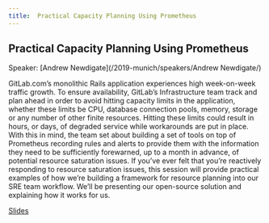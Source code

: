 ```yaml
---
title:  Practical Capacity Planning Using Prometheus
---
```


## Practical Capacity Planning Using Prometheus

Speaker: [Andrew Newdigate](/2019-munich/speakers/Andrew Newdigate/)

GitLab.com’s monolithic Rails application experiences high week-on-week traffic growth. To ensure availability, GitLab’s Infrastructure team track and plan ahead in order to avoid hitting capacity limits in the application, whether these limits be CPU, database connection pools, memory, storage or any number of other finite resources. Hitting these limits could result in hours, or days, of degraded service while workarounds are put in place.  With this in mind, the team set about building a set of tools on top of Prometheus recording rules and alerts to provide them with the information they need to be sufficiently forewarned, up to a month in advance, of potential resource saturation issues.  If you’ve ever felt that you’re reactively responding to resource saturation issues, this session will provide practical examples of how we’re building a framework for resource planning into our SRE team workflow. We’ll be presenting our open-source solution and explaining how it works for us.

[Slides](/2019-munich/slides/practical-capacity-planning-using-prometheus.pdf)
